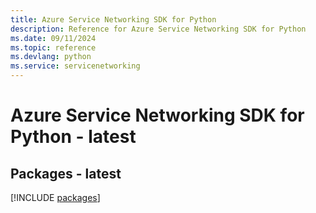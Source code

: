 ```yaml
---
title: Azure Service Networking SDK for Python
description: Reference for Azure Service Networking SDK for Python
ms.date: 09/11/2024
ms.topic: reference
ms.devlang: python
ms.service: servicenetworking
---
```

# Azure Service Networking SDK for Python - latest
## Packages - latest
[!INCLUDE [packages](service-networking-index.md)]